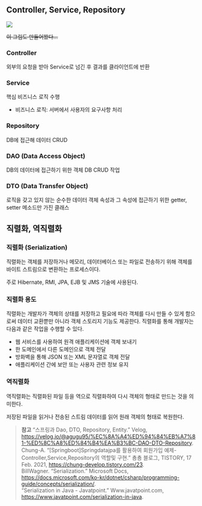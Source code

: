 ## Controller, Service, Repository
![](https://images.velog.io/images/rudwnd33/post/be82138f-088c-4852-8288-72fd68fccd71/%E1%84%89%E1%85%B3%E1%84%8F%E1%85%B3%E1%84%85%E1%85%B5%E1%86%AB%E1%84%89%E1%85%A3%E1%86%BA%202021-11-08%20%E1%84%8B%E1%85%A9%E1%84%92%E1%85%AE%208.17.27.png)

~~이 그림도 만들어봤다...~~

### Controller
외부의 요청을 받아 Service로 넘긴 후 결과를 클라이언트에 반환

### Service
핵심 비즈니스 로직 수행
- 비즈니스 로직: 서버에서 사용자의 요구사항 처리

### Repository
DB에 접근해 데이터 CRUD

### DAO (Data Access Object)
DB의 데이터에 접근하기 위한 객체
DB CRUD 작업

### DTO (Data Transfer Object)
로직을 갖고 있지 않는 순수한 데이터 객체
속성과 그 속성에 접근하기 위한 getter, setter 메소드만 가진 클래스

## 직렬화, 역직렬화
### 직렬화 (Serialization)
직렬화는 객체를 저장하거나 메모리, 데이터베이스 또는 파일로 전송하기 위해 객체를 바이트 스트림으로 변환하는 프로세스이다.

주로 Hibernate, RMI, JPA, EJB 및 JMS 기술에 사용된다.

### 직렬화 용도
직렬화는 개발자가 객체의 상태를 저장하고 필요에 따라 객체를 다시 만들 수 있게 함으로써 데이터 교환뿐만 아니라 객체 스토리지 기능도 제공한다. 직렬화를 통해 개발자는 다음과 같은 작업을 수행할 수 있다.

- 웹 서비스를 사용하여 원격 애플리케이션에 객체 보내기
- 한 도메인에서 다른 도메인으로 객체 전달
- 방화벽을 통해 JSON 또는 XML 문자열로 객체 전달
- 애플리케이션 간에 보안 또는 사용자 관련 정보 유지

### 역직렬화
역직렬화는 직렬화된 파일 등을 역으로 직렬화하여 다시 객체의 형태로 만드는 것을 의미한다. 

저장된 파일을 읽거나 전송된 스트림 데이터를 읽어 원래 객체의 형태로 복원한다.

> **참고**
“스프링과 Dao, DTO, Repository, Entity.” Velog, https://velog.io/@agugu95/%EC%8A%A4%ED%94%84%EB%A7%81-%ED%8C%A8%ED%84%B4%EA%B3%BC-DAO-DTO-Repository. <br>
Chung-A. “[Springboot]Springdatajpa를 활용하여 회원가입 예제- Controller,Service,Repository의 역할및 구현.” 춍춍 블로그, TISTORY, 17 Feb. 2021, https://chung-develop.tistory.com/23. <br>
BillWagner. “Serialization.” Microsoft Docs, https://docs.microsoft.com/ko-kr/dotnet/csharp/programming-guide/concepts/serialization/. <br>
“Serialization in Java - Javatpoint.” Www.javatpoint.com, https://www.javatpoint.com/serialization-in-java. 